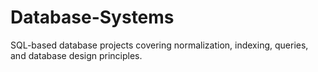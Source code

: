 # Database-Systems
SQL-based database projects covering normalization, indexing, queries, and database design principles.
